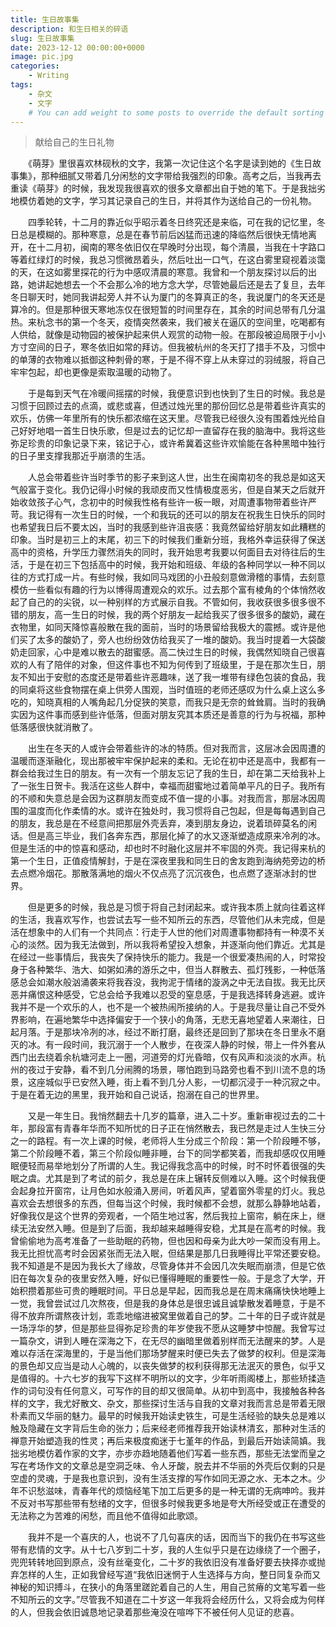 ```yaml
---
title: 生日故事集
description: 和生日相关的碎语
slug: 生日故事集
date: 2023-12-12 00:00:00+0000
image: pic.jpg
categories:
    - Writing
tags:
    - 杂文
    - 文字
    # You can add weight to some posts to override the default sorting (date descending)
---
```


> 献给自己的生日礼物

‌‌‌‌　　《萌芽》里很喜欢林砚秋的文字，我第一次记住这个名字是读到她的《生日故事集》，那种细腻又带着几分闲愁的文字带给我强烈的印象。高考之后，当我再去重读《萌芽》的时候，我发现我很喜欢的很多文章都出自于她的笔下。于是我拙劣地模仿着她的文字，学习其记录自己的生日，并将其作为送给自己的一份礼物。

‌‌‌‌　　四季轮转，十二月的靠近似乎昭示着冬日终究还是来临，可在我的记忆里，冬日总是模糊的。那种寒意，总是在春节前后凶猛而迅速的降临然后很快无情地离开，在十二月初，闽南的寒冬依旧仅在早晚时分出现，每个清晨，当我在十字路口等着红绿灯的时候，我总习惯微昂着头，然后吐出一口气，在这白雾里窥视着淡霭的天，在这如雾里探花的行为中感叹清晨的寒意。我曾和一个朋友探讨以后的出路，她讲起她想去一个不会那么冷的地方念大学，尽管她最后还是去了复旦，去年冬日聊天时，她同我讲起旁人并不认为厦门的冬算真正的冬，我说厦门的冬天还是算冷的。但是那种很天寒地冻仅在很短暂的时间里存在，其余的时间总带有几分温热。来杭念书的第一个冬天，疫情突然袭来，我们被关在逼仄的空间里，吃喝都有人供给，就像是动物园的被保护起来供人观赏的动物一般。在那段被迫局限于小小方寸空间的日子，寒冬依旧如常的拜访。但我被杭州的冬天打了措手不及，习惯中的单薄的衣物难以抵御这种刺骨的寒，于是不得不穿上从未穿过的羽绒服，将自己牢牢包起，却也更像是索取温暖的动物了。

‌‌‌‌　　于是每到天气在冷暖间摇摆的时候，我便意识到也快到了生日的时候。我总是习惯于回顾过去的点滴，或悲或喜，但透过烛光里的那份回忆总是带着些许真实的欢乐，仿佛一年里所有的快乐都浓缩在这天里。尽管我已经很久没有围着烛光给自己好好地唱一首生日快乐歌，但是过去的记忆却一直留存在我的脑海中。我将这些弥足珍贵的印象记录下来，铭记于心，或许希冀着这些许欢愉能在各种黑暗中独行的日子里支撑我那近乎崩溃的生活。

‌‌‌‌　　人总会带着些许当时季节的影子来到这人世，出生在闽南初冬的我总是如这天气般富于变化。我仍记得小时候的我顽皮而又性情极度恶劣，但是自某天之后就开始收敛孩子心气，念初中的时候我性格有些许一板一眼，对周遭事物带着些许严苛。我记得有一次生日的时候，一个和我玩的还可以的朋友在祝我生日快乐的同时也希望我日后不要太凶，当时的我感到些许沮丧感：我竟然留给好朋友如此糟糕的印象。当时是初三上的末尾，初三下的时候我们重新分班，我格外幸运获得了保送高中的资格，升学压力骤然消失的同时，我开始思考我要以何面目去对待往后的生活，于是在初三下包括高中的时候，我开始和班级、年级的各种同学以一种不同以往的方式打成一片。有些时候，我如同马戏团的小丑般刻意做滑稽的事情，去刻意模仿一些看似有趣的行为以博得周遭观众的欢乐。过去那个富有棱角的个体悄然收起了自己的的尖锐，以一种别样的方式展示自我。不管如何，我收获很多很多很不错的朋友，高一生日的时候，我的两个好朋友一起给我买了很多很多的酸奶，藏在衣物里，如同天降惊喜般散在我的面前，当时的场景留给我极大的震撼。或许是他们买了太多的酸奶了，旁人也纷纷效仿给我买了一堆的酸奶。我当时提着一大袋酸奶走回家，心中是难以散去的甜蜜感。高二快过生日的时候，我偶然知晓自己很喜欢的人有了陪伴的对象，但这件事也不知为何传到了班级里，于是在那次生日，朋友不知出于安慰的态度还是带着些许恶趣味，送了我一堆带有绿色包装的食品，我的同桌将这些食物摆在桌上供旁人围观，当时值班的老师还感叹为什么桌上这么多吃的，知晓真相的人嘴角起几分促狭的笑意，而我只是无奈的耸耸肩。当时的我确实因为这件事而感到些许低落，但面对朋友究其本质还是善意的行为与祝福，那种低落感很快就消散了。

‌‌‌‌　　出生在冬天的人或许会带着些许的冰的特质。但对我而言，这层冰会因周遭的温暖而逐渐融化，现出那被牢牢保护起来的柔和。无论在初中还是高中，我都有一群会给我过生日的朋友。有一次有一个朋友忘记了我的生日，却在第二天给我补上了一张生日贺卡。我活在这些人群中，幸福而甜蜜地过着简单平凡的日子。我所有的不顺和失意总是会因为这群朋友而变成不值一提的小事。对我而言，那层冰因周围的温度而化作柔情的水。或许在独处时，我习惯将自己包起，但是每每遇到自己的朋友，我总是在不经意间把那层外壳丢弃，凑到朋友身边，说着琐碎莫名的闲话。但是高三毕业，我们各奔东西，那层化掉了的水又逐渐塑造成原来冷冽的冰。但是生活的中的惊喜和感动，却也时不时融化这层并不牢固的外壳。我记得来杭的第一个生日，正值疫情解封，于是在深夜里我和同生日的舍友跑到海纳苑旁边的桥去点燃冷烟花。那散落满地的烟火不仅点亮了沉沉夜色，也点燃了逐渐冰封的世界。

‌‌‌‌　　但是更多的时候，我总是习惯于将自己封闭起来。或许我本质上就向往着这样的生活，我喜欢写作，也尝试去写一些不知所云的东西，尽管他们从未完成，但是活在想象中的人们有一个共同点：行走于人世的他们对周遭事物都持有一种漠不关心的淡然。因为我无法做到，所以我将希望投入想象，并逐渐向他们靠近。尤其是在经过一些事情后，我丧失了保持快乐的能力。我是一个很爱凑热闹的人，时常投身于各种繁华、浩大、如粥如沸的游乐之中，但当人群散去、孤灯残影，一种低落感总会如潮水般汹涌袭来将我吞没，我拘泥于情绪的漩涡之中无法自拔。我无比厌恶并痛恨这种感受，它总会给予我难以忍受的窒息感，于是我选择转身逃避。或许我并不是一个欢乐的人，也不是一个被热闹所接纳的人。于是我尽量让自己不受外界影响，在遍地繁华中选择偏安于一个狭小的角落，无悲无喜地望着人来潮往，日起月落。于是那块冷冽的冰，经过不断打磨，最终还是回到了那块在冬日里永不磨灭的冰。有一段时间，我沉溺于一个人散步，在夜深人静的时候，带上一件外套从西门出去绕着余杭塘河走上一圈，河道旁的灯光昏暗，仅有风声和淡淡的水声。杭州的夜过于安静，看不到几分闹腾的场景，哪怕跑到马路旁也看不到川流不息的场景，这座城似乎已安然入睡，街上看不到几分人影，一切都沉浸于一种沉寂之中。于是在着无边的黑里，我开始和自己说话，抱溺在自己的世界里。

‌‌‌‌　　又是一年生日。我悄然翻去十几岁的篇章，进入二十岁。重新审视过去的二十年，那段富有青春年华而不知所忧的日子正在悄然散去，我已然是走过人生快三分之一的路程。有一次上课的时候，老师将人生分成三个阶段：第一个阶段睡不够，第二个阶段睡不着，第三个阶段似睡非睡，台下的同学都笑着，而我却感叹仅用睡眠便轻而易举地划分了所谓的人生。我记得我念高中的时候，时不时怀着很强的失眠之虞。尤其是到了考试的前夕，我总是在床上辗转反侧难以入睡。这个时候我便会起身拉开窗帘，让月色如水般涌入房间，听着风声，望着窗外零星的灯火。我总喜欢会去想很多的东西，但每当这个时候，我时候都不会想，就那么静静地站着，好像我仅是这个世界的旁观者，一个陌生地过客，然后我拉上窗帘，躺在床上，继续无法安然入睡。但是到了后面，我却越来越睡得安稳，尤其是在高考的时候。我曾偷偷地为高考准备了一些助眠的药物，但也因和母亲为此大吵一架而没有用上。我无比担忧高考时会因紧张而无法入眠，但结果是那几日我睡得比平常还要安稳。我不知道是不是因为我长大了缘故，尽管身体并不会因几次失眠而崩溃，但是它依旧在每次复杂的夜里安然入睡，好似已懂得睡眠的重要性一般。于是念了大学，开始积攒着那些可贵的睡眠时间。平日总是早起，因而我总是在周末痛痛快快地睡上一觉，我曾尝试过几次熬夜，但是我的身体总是很忠诚且诚挚散发着睡意，于是不得不放弃所谓熬夜计划，乖乖地缩进被窝里做着自己的梦。二十年的日子或许就是一场浮华的梦，但是那些显得弥足珍贵的年岁使我不愿从这睡梦中惊醒。我曾写过一篇杂文，讲到人睡在深海之下，在无尽的幽暗里做着别样而无法醒来的梦。人是难以存活在深海里的，于是当他们那场梦醒来时便已失去了做梦的权利。但是深海的景色却又应当是动人心魄的，以丧失做梦的权利获得那无法泯灭的景色，似乎又是值得的。十六七岁的我写下这样不明所以的文字，少年听雨阁楼上，那些矫揉造作的词句没有任何意义，可写作的目的却又很简单。从初中到高中，我接触各种各样的文字，我尤好散文、杂文，那些探讨生活与自我的文章对我而言总是带着无限朴素而又华丽的魅力。最早的时候我开始读史铁生，可是生活经验的缺失总是难以触及隐藏在文字背后生命的张力；后来经老师推荐我开始读林清玄，那种对生活的禅意开始塑造我的性灵；再后来极度痴迷于七堇年的作品，到最后开始读简嫃。我拙劣地模仿着作家的文字，亦步亦趋地随着他们写着一些东西，那些无法堂而皇之写在考场作文的文章总是空洞乏味、令人牙酸，脱去并不华丽的外壳后仅剩的只是空虚的灵魂，于是我也意识到，没有生活支撑的写作如同无源之水、无本之木。少年不识愁滋味，青春年代的烦恼经笔下加工后更多的是一种无谓的无病呻吟。我并不反对书写那些带有愁绪的文字，但很多时候我更多地是夸大所经受或正在遭受的无法称之为苦难的闲愁，而且他不值得如此歌颂。

‌‌‌‌　　我并不是一个喜庆的人，也说不了几句喜庆的话，因而当下的我仍在书写这些带有悲情的文字。从十七八岁到二十岁，我的人生似乎只是在边缘绕了一个圈子，兜兜转转地回到原点，没有丝毫变化，二十岁的我依旧没有准备好要去抉择亦或抛弃怎样的人生，正如我曾经写道“我依旧迷惘于人生选择与方向，整日同复杂而又神秘的知识搏斗，在狭小的角落里蹉跎着自己的人生，用自己贫瘠的文笔写着一些不知所云的文字。”尽管我不知道在二十岁这一年我将会经历什么，又将会成为何样的人，但我会依旧诚恳地记录着那些淹没在喧哗下不被任何人见证的悲喜。
